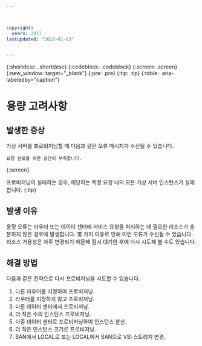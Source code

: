 ```yaml
---



copyright:
  years: 2017
lastupdated: "2018-01-03"


---
```


{:shortdesc: .shortdesc}
{:codeblock: .codeblock}
{:screen: .screen}
{:new_window: target="_blank"}
{:pre: .pre}
{:tip: .tip}
{:table: .aria-labeledby="caption"}


# 용량 고려사항

## 발생한 증상

가상 서버를 프로비저닝할 때 다음과 같은 오류 메시지가 수신될 수 있습니다. 

```
요청 완료를 위한 공간이 부족합니다.
```
{:screen}

프로비저닝이 실패하는 경우, 해당하는 특정 요청 내의 모든 가상 서버 인스턴스가 실패합니다.
{:tip}

## 발생 이유

용량 오류는 라우터 또는 데이터 센터에 서비스 요청을 처리하는 데 필요한 리소스가 충분하지 않은 경우에 발생합니다. 몇 가지 이유로 인해 이런 오류가 수신될 수 있습니다. 리소스 가용성은 자주 변경되기 때문에 잠시 대기한 후에 다시 시도해 볼 수도 있습니다.

## 해결 방법 

다음과 같은 전략으로 다시 프로비저닝을 시도할 수 있습니다.

1. 다른 라우터를 지정하여 프로비저닝.  
2. 라우터를 지정하지 않고 프로비저닝.
3. 다른 데이터 센터에서 프로비저닝.
4. 더 적은 수의 인스턴스 프로비저닝. 
5. 다중 데이터 센터로 프로비저닝하여 인스턴스 분산.
6. 더 적은 인스턴스 크기로 프로비저닝.
7. SAN에서 LOCAL로 또는 LOCAL에서 SAN으로 VSI 스토리지 변경. 



